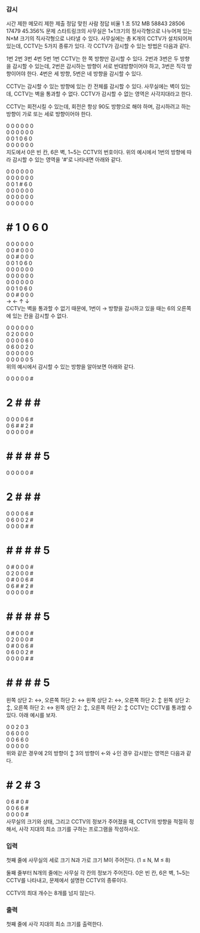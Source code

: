 ### 감시
시간 제한	메모리 제한	제출	정답	맞힌 사람	정답 비율
1 초	512 MB	58843	28506	17479	45.356%
문제
스타트링크의 사무실은 1×1크기의 정사각형으로 나누어져 있는 N×M 크기의 직사각형으로 나타낼 수 있다. 사무실에는 총 K개의 CCTV가 설치되어져 있는데, CCTV는 5가지 종류가 있다. 각 CCTV가 감시할 수 있는 방법은 다음과 같다.

				
1번	2번	3번	4번	5번
1번 CCTV는 한 쪽 방향만 감시할 수 있다. 2번과 3번은 두 방향을 감시할 수 있는데, 2번은 감시하는 방향이 서로 반대방향이어야 하고, 3번은 직각 방향이어야 한다. 4번은 세 방향, 5번은 네 방향을 감시할 수 있다.

CCTV는 감시할 수 있는 방향에 있는 칸 전체를 감시할 수 있다. 사무실에는 벽이 있는데, CCTV는 벽을 통과할 수 없다. CCTV가 감시할 수 없는 영역은 사각지대라고 한다.

CCTV는 회전시킬 수 있는데, 회전은 항상 90도 방향으로 해야 하며, 감시하려고 하는 방향이 가로 또는 세로 방향이어야 한다.

0 0 0 0 0 0  
0 0 0 0 0 0  
0 0 1 0 6 0  
0 0 0 0 0 0  
지도에서 0은 빈 칸, 6은 벽, 1~5는 CCTV의 번호이다. 위의 예시에서 1번의 방향에 따라 감시할 수 있는 영역을 '#'로 나타내면 아래와 같다.

0 0 0 0 0 0  
0 0 0 0 0 0  
0 0 1 # 6 0  
0 0 0 0 0 0  
0 0 0 0 0 0  
0 0 0 0 0 0  
# # 1 0 6 0  
0 0 0 0 0 0  
0 0 # 0 0 0  
0 0 # 0 0 0  
0 0 1 0 6 0  
0 0 0 0 0 0  
0 0 0 0 0 0  
0 0 0 0 0 0  
0 0 1 0 6 0  
0 0 # 0 0 0  
→	←	↑	↓  
CCTV는 벽을 통과할 수 없기 때문에, 1번이 → 방향을 감시하고 있을 때는 6의 오른쪽에 있는 칸을 감시할 수 없다.

0 0 0 0 0 0  
0 2 0 0 0 0  
0 0 0 0 6 0  
0 6 0 0 2 0  
0 0 0 0 0 0  
0 0 0 0 0 5  
위의 예시에서 감시할 수 있는 방향을 알아보면 아래와 같다.

0 0 0 0 0 #  
# 2 # # # #  
0 0 0 0 6 #  
0 6 # # 2 #  
0 0 0 0 0 #  
# # # # # 5  
0 0 0 0 0 #  
# 2 # # # #  
0 0 0 0 6 #  
0 6 0 0 2 #  
0 0 0 0 # #  
# # # # # 5  
0 # 0 0 0 #  
0 2 0 0 0 #  
0 # 0 0 6 #  
0 6 # # 2 #  
0 0 0 0 0 #  
# # # # # 5  
0 # 0 0 0 #  
0 2 0 0 0 #  
0 # 0 0 6 #  
0 6 0 0 2 #  
0 0 0 0 # #  
# # # # # 5  
왼쪽 상단 2: ↔, 오른쪽 하단 2: ↔	왼쪽 상단 2: ↔, 오른쪽 하단 2: ↕	왼쪽 상단 2: ↕, 오른쪽 하단 2: ↔	왼쪽 상단 2: ↕, 오른쪽 하단 2: ↕
CCTV는 CCTV를 통과할 수 있다. 아래 예시를 보자.

0 0 2 0 3  
0 6 0 0 0  
0 0 6 6 0  
0 0 0 0 0  
위와 같은 경우에 2의 방향이 ↕ 3의 방향이 ←와 ↓인 경우 감시받는 영역은 다음과 같다.

# # 2 # 3  
0 6 # 0 #  
0 0 6 6 #  
0 0 0 0 #  
사무실의 크기와 상태, 그리고 CCTV의 정보가 주어졌을 때, CCTV의 방향을 적절히 정해서, 사각 지대의 최소 크기를 구하는 프로그램을 작성하시오.

### 입력
첫째 줄에 사무실의 세로 크기 N과 가로 크기 M이 주어진다. (1 ≤ N, M ≤ 8)

둘째 줄부터 N개의 줄에는 사무실 각 칸의 정보가 주어진다. 0은 빈 칸, 6은 벽, 1~5는 CCTV를 나타내고, 문제에서 설명한 CCTV의 종류이다. 

CCTV의 최대 개수는 8개를 넘지 않는다.

### 출력
첫째 줄에 사각 지대의 최소 크기를 출력한다.